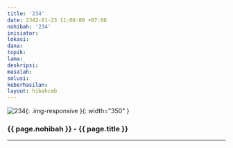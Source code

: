 ```yaml
---
title: '234'
date: 2342-01-23 11:08:00 +07:00
nohibah: '234'
inisiator:
lokasi:
dana:
topik:
lama:
deskripsi:
masalah:
solusi:
keberhasilan:
layout: hibahcmb
---
```


![234](/static/img/hibahcmb/234.png){: .img-responsive }{: width="350" }

### {{ page.nohibah }} - {{ page.title }}

---
